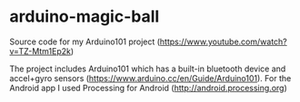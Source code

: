 # arduino-magic-ball
Source code for my Arduino101 project (https://www.youtube.com/watch?v=TZ-Mtm1Ep2k)

The project includes Arduino101 which has a built-in bluetooth device and accel+gyro sensors (https://www.arduino.cc/en/Guide/Arduino101).
For the Android app I used Processing for Android (http://android.processing.org)
